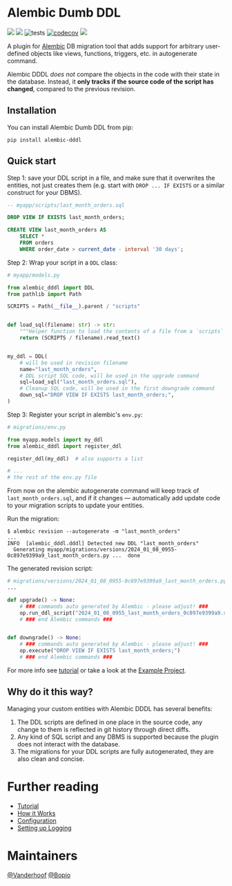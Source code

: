 # Alembic Dumb DDL

[![](https://img.shields.io/pypi/v/alembic-dddl.svg)](https://pypi.org/project/alembic-dddl/) [![](https://img.shields.io/github/v/tag/Vanderhoof/alembic-dddl.svg?label=GitHub)](https://github.com/Vanderhoof/alembic-dddl) ![tests](https://github.com/Vanderhoof/alembic-dddl/actions/workflows/tests.yml/badge.svg) [![codecov](https://codecov.io/gh/Vanderhoof/alembic-dddl/graph/badge.svg?token=BQJBA9PXPN)](https://codecov.io/gh/Vanderhoof/alembic-dddl) [![](https://img.shields.io/pypi/dm/alembic-dddl)](https://pypi.org/project/alembic-dddl/)

A plugin for [Alembic](https://alembic.sqlalchemy.org/en/latest/) DB migration tool that adds support for arbitrary user-defined objects like views, functions, triggers, etc. in autogenerate command.

Alembic DDDL _does not_ compare the objects in the code with their state in the database. Instead, it **only tracks if the source code of the script has changed**, compared to the previous revision.

## Installation

You can install Alembic Dumb DDL from pip:

```shell
pip install alembic-dddl
```

## Quick start

Step 1: save your DDL script in a file, and make sure that it overwrites the entities, not just creates them (e.g. start with `DROP ... IF EXISTS` or a similar construct for your DBMS).

```sql
-- myapp/scripts/last_month_orders.sql

DROP VIEW IF EXISTS last_month_orders;

CREATE VIEW last_month_orders AS
    SELECT *
    FROM orders
    WHERE order_date > current_date - interval '30 days';
```

Step 2: Wrap your script in a `DDL` class:

```python
# myapp/models.py

from alembic_dddl import DDL
from pathlib import Path

SCRIPTS = Path(__file__).parent / "scripts"


def load_sql(filename: str) -> str:
    """Helper function to load the contents of a file from a `scripts` directory"""
    return (SCRIPTS / filename).read_text()


my_ddl = DDL(
    # will be used in revision filename
    name="last_month_orders",
    # DDL script SQL code, will be used in the upgrade command
    sql=load_sql("last_month_orders.sql"),
    # Cleanup SQL code, will be used in the first downgrade command
    down_sql="DROP VIEW IF EXISTS last_month_orders;",
)
```

Step 3: Register your script in alembic's `env.py`:

```python
# migrations/env.py

from myapp.models import my_ddl
from alembic_dddl import register_ddl

register_ddl(my_ddl)  # also supports a list

# ...
# the rest of the env.py file
```

From now on the alembic autogenerate command will keep track of `last_month_orders.sql`, and if it changes — automatically add update code to your migration scripts to update your entities.

Run the migration:

```shell
$ alembic revision --autogenerate -m "last_month_orders"
...
INFO  [alembic_dddl.dddl] Detected new DDL "last_month_orders"
  Generating myapp/migrations/versions/2024_01_08_0955-0c897e9399a9_last_month_orders.py ...  done
```

The generated revision script:

```python
# migrations/versions/2024_01_08_0955-0c897e9399a9_last_month_orders.py
...

def upgrade() -> None:
    # ### commands auto generated by Alembic - please adjust! ###
    op.run_ddl_script("2024_01_08_0955_last_month_orders_0c897e9399a9.sql")
    # ### end Alembic commands ###


def downgrade() -> None:
    # ### commands auto generated by Alembic - please adjust! ###
    op.execute("DROP VIEW IF EXISTS last_month_orders;")
    # ### end Alembic commands ###

```

For more info see [tutorial](docs/tutorial.md) or take a look at the [Example Project](https://github.com/Vanderhoof/alembic-dddl/tree/master/example/).

## Why do it this way?

Managing your custom entities with Alembic DDDL has several benefits:

1. The DDL scripts are defined in one place in the source code, any change to them is reflected in git history through direct diffs.
2. Any kind of SQL script and any DBMS is supported because the plugin does not interact with the database.
3. The migrations for your DDL scripts are fully autogenerated, they are also clean and concise.

# Further reading

* [Tutorial](docs/tutorial.md)
* [How it Works](docs/how_it_works.md)
* [Configuration](docs/configuration.md)
* [Setting up Logging](docs/logging.md)

# Maintainers

[@Vanderhoof](https://github.com/Vanderhoof)
[@Bopio](https://github.com/bopio)
